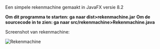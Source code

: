 Een simpele rekenmachine gemaakt in JavaFX versie 8.2 

**Om dit programma te starten: ga naar dist>rekenmachine.jar**
**Om de sourcecode in te zien: ga naar src/rekenmachine>Rekenmachine.java**


Screenshot van rekenmachine:

![Rekenmachine](https://github.com/RubenLeenknegt/Rekenmachine/assets/161021330/96c31af0-12d5-4fa7-b298-3b5b7fa1970b)
&nbsp;
&nbsp;
&nbsp;
&nbsp;


